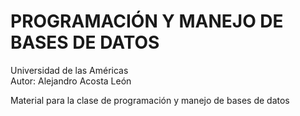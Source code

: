 # PROGRAMACIÓN Y MANEJO DE BASES DE DATOS
Universidad de las Américas  
Autor: Alejandro Acosta León  

Material para la clase de programación y manejo de bases de datos